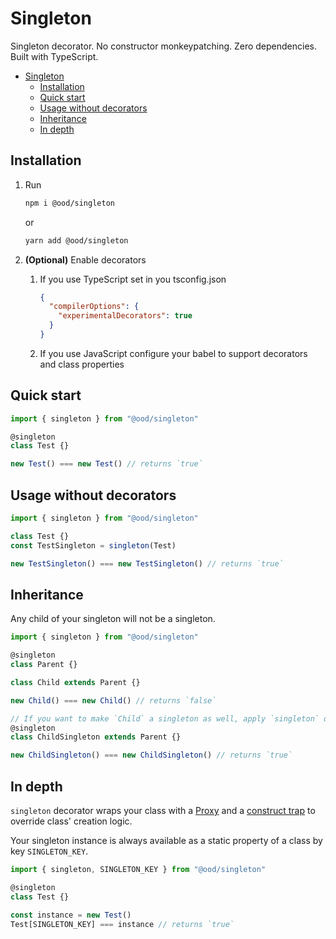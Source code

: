 # Singleton

Singleton decorator. No constructor monkeypatching. Zero dependencies. Built with TypeScript.

<!-- START doctoc generated TOC please keep comment here to allow auto update -->
<!-- DON'T EDIT THIS SECTION, INSTEAD RE-RUN doctoc TO UPDATE -->

- [Singleton](#singleton)
  - [Installation](#installation)
  - [Quick start](#quick-start)
  - [Usage without decorators](#usage-without-decorators)
  - [Inheritance](#inheritance)
  - [In depth](#in-depth)

<!-- END doctoc generated TOC please keep comment here to allow auto update -->

## Installation

1.  Run

    ```sh
    npm i @ood/singleton
    ```

    or

    ```sh
    yarn add @ood/singleton
    ```

1.  **(Optional)** Enable decorators

    1. If you use TypeScript set in you tsconfig.json

       ```json
       {
         "compilerOptions": {
           "experimentalDecorators": true
         }
       }
       ```

    1. If you use JavaScript configure your babel to support decorators and class properties

## Quick start

```ts
import { singleton } from "@ood/singleton" 

@singleton
class Test {}

new Test() === new Test() // returns `true`
```

## Usage without decorators

```ts
import { singleton } from "@ood/singleton"

class Test {}
const TestSingleton = singleton(Test)

new TestSingleton() === new TestSingleton() // returns `true`
```

## Inheritance

Any child of your singleton will not be a singleton.

```ts
import { singleton } from "@ood/singleton"

@singleton
class Parent {}

class Child extends Parent {}

new Child() === new Child() // returns `false`

// If you want to make `Child` a singleton as well, apply `singleton` decorator directly to it
@singleton
class ChildSingleton extends Parent {}

new ChildSingleton() === new ChildSingleton() // returns `true`
```

## In depth

`singleton` decorator wraps your class with a [Proxy](https://developer.mozilla.org/en-US/docs/Web/JavaScript/Reference/Global_Objects/Proxy) and a [construct trap](https://developer.mozilla.org/en-US/docs/Web/JavaScript/Reference/Global_Objects/Proxy/handler/construct) to override class' creation logic.

Your singleton instance is always available as a static property of a class by key `SINGLETON_KEY`.

```ts
import { singleton, SINGLETON_KEY } from "@ood/singleton"

@singleton
class Test {}

const instance = new Test()
Test[SINGLETON_KEY] === instance // returns `true`
```
